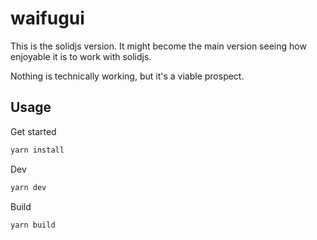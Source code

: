 # waifugui

This is the solidjs version. It might become the main version seeing how
enjoyable it is to work with solidjs.

Nothing is technically working, but it's a viable prospect.

## Usage

Get started

```bash
yarn install
```

Dev

```bash
yarn dev
```

Build

```bash
yarn build
```
